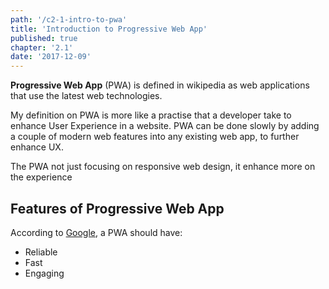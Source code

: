 ```yaml
---
path: '/c2-1-intro-to-pwa'
title: 'Introduction to Progressive Web App'
published: true
chapter: '2.1'
date: '2017-12-09'
---
```

__Progressive Web App__ (PWA) is defined in wikipedia as  web applications that use the latest web technologies.

My definition on PWA is more like a practise that a
developer take to enhance User Experience in a website.
PWA can be done slowly by adding a couple of modern
web features into any existing web app, to further
enhance UX.

The PWA not just focusing on responsive web design,
it enhance more on the experience


## Features of Progressive Web App
According to [Google](https://developers.google.com/web/progressive-web-apps/),
 a PWA should have:
 - Reliable
 - Fast
 - Engaging

 ##
